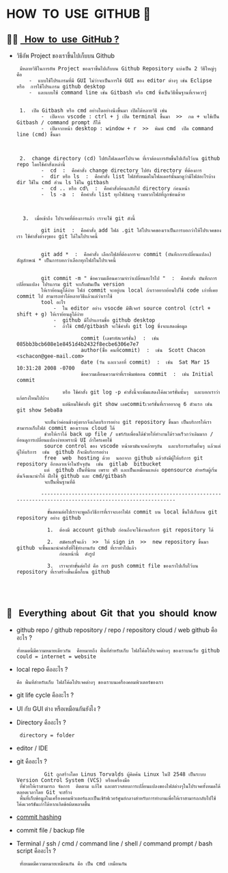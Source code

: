 # HOW  &nbsp;TO  &nbsp;USE  &nbsp;GITHUB 🚀

👩‍💻 [&nbsp; How  &nbsp;to  &nbsp;use  &nbsp;GitHub ?](https://akexorcist.medium.com/%E0%B8%A1%E0%B8%B2%E0%B9%80%E0%B8%A3%E0%B8%B5%E0%B8%A2%E0%B8%99%E0%B8%A3%E0%B8%B9%E0%B9%89-git-%E0%B9%81%E0%B8%9A%E0%B8%9A%E0%B8%87%E0%B9%88%E0%B8%B2%E0%B8%A2%E0%B9%86%E0%B8%81%E0%B8%B1%E0%B8%99%E0%B9%80%E0%B8%96%E0%B8%AD%E0%B8%B0-427398e62f82)
----------------------------------------------------------------------------------------------------------------------------------------
  -  วิธีอัพ Project ของเราขึ้นไปเก็บบน Github

          มีหลายวิธีในการอัพ Project ของเราขึ้นไปเก็บบน Github Repository แบ่งเป็น 2 วิธีใหญ่ๆ คือ
             -  แบบใช้โปรแกรมที่มี GUI ไม่ว่าจะเป็นการใช้ GUI ของ editor ต่างๆ เช่น Eclipse หรือ  การใช้โปรแกรม github desktop
             -  และแบบใช้ command line เช่น Gitbash หรือ cmd ซึ่งเป็นวิธีพื้นฐานที่เราควรรู้
     

          1.  เปิด Gitbash หรือ cmd อย่างใดอย่างนึงขึ้นมา เปิดได้หลายวิธี เช่น
                 -  เปิดจาก vscode : ctrl + j เปิด terminal ขึ้นมา  >>  กด + จะใช้เป็น Gitbash / command prompt ก็ได้
                 -  เปิดจากหน้า desktop : window + r  >>  พิมพ์ cmd  เปิด command line (cmd) ขึ้นมา


     
          2.  change directory (cd) ไปยังโฟลเดอร์โปรเจค ที่เราต้องการอัพขึ้นไปเก็บไว้บน github repo โดยใช้คำสั่งเหล่านี้
                 -  cd  :  คือคำสั่ง change directory ไปยัง directory ที่ต้องการ 
                 -  dir หรือ ls  :  คือคำสั่ง list ไฟล์ทั้งหมดในโฟลเดอร์นั้นมาดูว่ามีไฟล์อะไรบ้าง  dir ใช้ใน cmd ส่วน ls ใช้ใน gitbash
                 -  cd .. หรือ cd\  :  คือคำสั่งย้อนกลับไป directory ก่อนหน้า
                 -  ls -a  :  คือคำสั่ง list ทุกไฟล์มาดู รวมพวกไฟล์ที่ถูกซ่อนด้วย



           3.  เมื่อเข้าถึง โปรเจคที่ต้องการแล้ว เราจะใช้ git ดังนี้
     
                 git init  :  คือคำสั่ง add ไฟล์ .git ใส่โปรเจคของเราเป็นการบอกว่าให้โปรเจคของเรา ใช้คำสั่งต่างๆของ git ได้ในโปรเจคนี้
     
     
                 git add *  :  คือคำสั่ง เลือกไฟล์ที่ต้องการจะ commit (บันทึกการเปลี่ยนแปลง)  สัญลักษณ์ * เป็นการบอกว่าเลือกทุกไฟล์ในโปรเจคนี้
     
     
                 git commit -m " ข้อความเตือนความจำว่าเปลี่ยนอะไรไป "  :  คือคำสั่ง บันทึกการเปลี่ยนแปลง โปรแกรม git จะเก็บมันเป็น version
                 ให้เราย้อนดูได้ง่าย ไฟล์ commit จะอยู่บน local ถ้าเราอยากย้อนไปใช้ code เก่าที่เคย commit ไป สามารถทำได้หลายวิธีแล้วแต่ว่าเราใช้
                 tool อะไร  
                     -  ใน editor อย่าง vsocde มีฟีเจอร์ source control (ctrl + shift + g) ให้เราย้อนดูได้ง่าย
                     -  github มีโปรแกรมชื่อ github desktop
                     -  ถ้าใช้ cmd/gitbash จะใช้คำสั่ง git log ซึ่งจะแสดงข้อมูล
     
                              commit (เลขรหัสเวอร์ชั่น)  :  เช่น  085bb3bcb608e1e8451d4b2432f8ecbe6306e7e7
                              author(ช่ื่อ คนที่commit)  :  เช่น  Scott Chacon <schacon@gee-mail.com>
                              date (วัน และเวลาที่ commit)  :  เช่น  Sat Mar 15 10:31:28 2008 -0700
                              ข้อความเตือนความจำที่เราพิมพ์ตอน commit  :  เช่น Initial commit
     
                        หรือ ใช้คำสั่ง git log -p คำสั่งนี้จะเพิ่มแสดงโค้ดเวอร์ชั่นนั้นๆ  และบอกเราว่าแก้ตรงไหนไปบ้าง
                        แต่นิยมใช้คำสั่ง git show เลขcommitเวอร์ชั่นที่เราอยากดู 6 ตัวแรก เช่น git show 5eba8a
     
                  จะเห็นว่าค่อนข้างยุ่งยากจึงเกิดบริการอย่าง git repository ขึ้นมา เป็นบริการให้เราสามารถเก็บไฟล์ commit ของเราบน cloud ได้
                  ช่วยให้เราได้ back up file / แชร์กับเพื่อนได้ช่วยให้ทำงานได้รวดเร็วกว่าเดิมมาก / ย้อนดูการเปลี่ยนแปลงง่ายเพราะมี UI ถ้าใครเคยใช้
                  source control ของ vscode หน้าตามันจะคล้ายๆกัน  และบริการเสริมอื่นๆ แล้วแต่ผู้ให้บริการ  เช่น  github ก็จะมีบริการอย่าง
                  free  web  hosting ด้วย  นอกจาก github แล้วยังมีผู้ให้บริการ git repository อีกหลายเจ้าในปัจจุบัน  เช่น  gitlab  bitbucket
                  แต่  github เป็นที่นิยม เพราะ ฟรี และเป็นเหมือนแหล่ง opensource สำหรับผู้เริ่มต้นจึงแนะนำให้ ฝึกใช้ github และ cmd/gitbash
                  จะเป็นพื้นฐานที่ดี

                 ---------------------------------------------------------------------------------------------------------------

                   ขั้นตอนต่อไปเราจะพูดถึงวิธีการที่เราจะเอาไฟล์ commit บน local ขึ้นไปเก็บบน git repository อย่าง github

                   1.  ต้องมี account github ก่อนถึงจะใช้งานบริการ git repository ได้

                   2.  สมัครเสร็จแล้ว  >>  ให้ sign in  >>  new repository ขึ้นมา  github จะขึ้นแนะนำคำสั่งที่ใช้ทำงานกับ cmd ที่เราทำไปแล้ว
                       ก่อนหน้านี้  ดังรูป

                   3.  เราจะทำขั้นต่อไป คือ การ push commit file ของเราไปเก็บไว้บน repository ที่เราสร้างขึ้นเมื่อกี้บน github
                  
         

<br/><br/>

💬 &nbsp; Everything  &nbsp;about &nbsp;Git  &nbsp;that  &nbsp;you  &nbsp;should  &nbsp;know
---------------------------------------------------------------------------------------------------------------------------------------
   -  github repo / github repository / repo / repository cloud / web github คืออะไร ?

          ทั้งหมดนี้มีความหมายเดียวกัน  คือหมายถึง พื้นที่สำหรับเก็บ ไฟล์โค้ดโปรเจคต่างๆ ของเราบนเว็บ github
          could = internet = website

   -  local repo คืออะไร ?
     
          คือ พื้นที่สำหรับเก็บ ไฟล์โค้ดโปรเจคต่างๆ ของเราบนเครื่องคอมพิวเตอร์ของเรา

   -  git life cycle คืออะไร ?
     
   -  UI กับ GUI ต่าง หรือเหมือนกันยังไง ?

   -  Directory คืออะไร ?

           directory = folder
      
   -  editor / IDE

   -  git คืออะไร ?

                   Git ถูกสร้างโดย Linus Torvalds ผู้คิดค้น Linux ในปี 2548 เป็นระบบ Version Control System (VCS) หรือเครื่องมือ
           ที่ช่วยให้เราสามารถ จัดการ  ติดตาม แก้ไข และตรวจสอบการเปลี่ยนแปลงของไฟล์ต่างๆในโปรเจคทั้งหมดได้ตลอดเวลาโดย Git จะสร้าง
           พื้นที่เก็บข้อมูลในเครื่องคอมพิวเตอร์และเป็นเซิร์ฟเวอร์ศูนย์กลางสำหรับการทำงานเพื่อให้เราสามารถกลับไปใช้โค้ดเวอร์ชันเก่าได้หากเกิดข้อผิดพลาดขึ้น 


   -  [commit hashing](https://www.deployhq.com/git/viewing-previous-commits)

   -  commit file / backup file

   -  Terminal / ssh / cmd / command line / shell / command prompt / bash script คืออะไร ?

           ทั้งหมดมีความหมายเหมือนกัน คือ เป็น cmd เหมือนกัน

         

           
